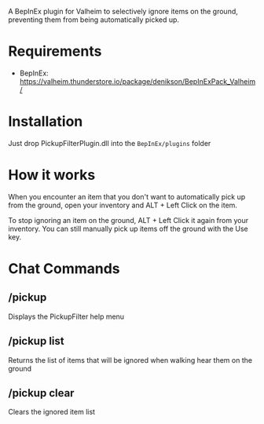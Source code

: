 A BepInEx plugin for Valheim to selectively ignore items on the ground, preventing them from being automatically picked up.

# Requirements
- BepInEx: https://valheim.thunderstore.io/package/denikson/BepInExPack_Valheim/

# Installation
Just drop PickupFilterPlugin.dll into the `BepInEx/plugins` folder

# How it works

When you encounter an item that you don't want to automatically pick up from the ground, open your inventory and ALT + Left Click on the item.

To stop ignoring an item on the ground, ALT + Left Click it again from your inventory. You can still manually pick up items off the ground with the Use key.

# Chat Commands

## /pickup

Displays the PickupFilter help menu

## /pickup list

Returns the list of items that will be ignored when walking hear them on the ground

## /pickup clear

Clears the ignored item list 

